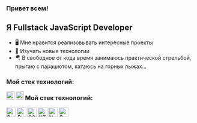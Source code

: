 ### Привет всем! 

## Я Fullstack JavaScript Developer
- 🖥️ Мне нравится реализовывать интересные проекты
- 📖 Изучать новые технологии
- 🪂 В свободное от кода время занимаюсь практической стрельбой,
  прыгаю с парашютом, катаюсь на горных лыжах...

### Мой стек технологий:

[<img align="left" alt="Telegram" width="22px" src="https://upload.wikimedia.org/wikipedia/commons/thumb/8/82/Telegram_logo.svg/2048px-Telegram_logo.svg.png">][telegram]
[<img align="left" alt="Linkedin" width="22px" src="https://upload.wikimedia.org/wikipedia/commons/thumb/8/81/LinkedIn_icon.svg/2048px-LinkedIn_icon.svg.png">][linkedin]

### Мой стек технологий:

<img align="left" alt="React" width="25px" src="https://www.google.com/url?sa=i&url=https%3A%2F%2Fwww.pngfind.com%2Fmpng%2FTihxTww_react-logo-png-png-download-logo-png-reactjs%2F&psig=AOvVaw0nM7303Gd2t2wJps3DrTT6&ust=1676324064776000&source=images&cd=vfe&ved=0CA0QjRxqFwoTCKjFxPj3kP0CFQAAAAAdAAAAABAD">
<img align="left" alt="Redux" width="25px" src="https://www.google.com/url?sa=i&url=https%3A%2F%2Fwww.pngegg.com%2Fen%2Fsearch%3Fq%3Dredux&psig=AOvVaw06dYIm5-BG64UNxKDY4Idg&ust=1676324796618000&source=images&cd=vfe&ved=0CA0QjRxqFwoTCJj0idn6kP0CFQAAAAAdAAAAABAD">
<img align="left" alt="CSS3" width="25px" src="https://www.google.com/url?sa=i&url=https%3A%2F%2Fwww.pngaaa.com%2Fdetail%2F3920336&psig=AOvVaw0dwGgJxhJd-0q5_0cqp0eR&ust=1676324855657000&source=images&cd=vfe&ved=0CA0QjRxqFwoTCNjJ5PD6kP0CFQAAAAAdAAAAABAD">
<img align="left" alt="HTML5" width="25px" src="https://www.google.com/url?sa=i&url=https%3A%2F%2Fwww.freepng.ru%2Fpng-7noenj%2F&psig=AOvVaw1Q0TiDe5CCiBrUHv2RAO7N&ust=1676324915229000&source=images&cd=vfe&ved=0CA0QjRxqFwoTCMDQvYv7kP0CFQAAAAAdAAAAABAD">
<img align="left" alt="NODE JS" width="25px" src="https://www.google.com/url?sa=i&url=https%3A%2F%2Fwww.pngwing.com%2Fen%2Fsearch%3Fq%3Dnode%2Bjs&psig=AOvVaw1RczsHdpxNKGOxsyTpFyHU&ust=1676324969476000&source=images&cd=vfe&ved=0CA0QjRxqFwoTCKiGtKX7kP0CFQAAAAAdAAAAABAD">
<img align="left" alt="PostgreSQL" width="25px" src="https://w7.pngwing.com/pngs/358/849/png-transparent-postgresql-database-logo-database-symbol-blue-text-logo-thumbnail.png">

<br/>
<br/>

[telegram]:https://t.me/FreeLifeWeb
[linkedin]:https://www.linkedin.com/in/anton-uvarov-8a61b125b/
